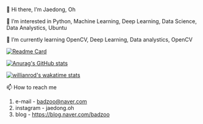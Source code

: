 👋 Hi there, I’m Jaedong, Oh 

👀 I’m interested in Python, Machine Learning, Deep Learning, Data Science, Data Analystics, Ubuntu

🌱 I’m currently learning OpenCV, Deep Learning, Data analystics, OpenCV 

[![Readme Card](https://github-readme-stats.vercel.app/api/pin/?username=Jaedong95&repo=ViewCloset_deeplearning&theme=dracula)](https://github.com/anuraghazra/github-readme-stats)


[![Anurag's GitHub stats](https://github-readme-stats.vercel.app/api?username=Jaedong95&hide=prs&count_privat=true&theme=dracula)](https://github.com/anuraghazra/github-readme-stats)

[![willianrod's wakatime stats](https://github-readme-stats.vercel.app/api/wakatime?username=Ollie&theme=dracula)](https://github.com/anuraghazra/github-readme-stats)


📫 How to reach me 
  1. e-mail  - badzoo@naver.com
  2. instagram  - jaedong.oh
  3. blog - https://blog.naver.com/badzoo

<!---
Jaedong95/Jaedong95 is a ✨ special ✨ repository because its `README.md` (this file) appears on your GitHub profile.
You can click the Preview link to take a look at your changes.
--->


